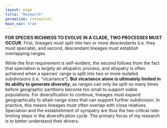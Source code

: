 ```yaml
---
layout: page
title: "Research"
permalink: /research/
main_nav: true
---
```


**FOR SPECIES RICHNESS TO EVOLVE IN A CLADE, TWO PROCESSES MUST OCCUR**. First, lineages must split into two or more descendants (i.e. they must speciate), and second, descendant lineages must establish overlapping ranges. 

While the first requirement is self-evident, the second follows from the fact that speciation is largely an allopatric process, and allopatry is often achieved when a species’ range is split into two or more isolated subdivisions (i.e. “vicariance”). **But vicariance alone is ultimately limited in its ability to generate diversity**, as ranges can only be split so many times before geographic partitions become too small to support viable populations. For diversification to continue, lineages must expand geographically to attain range sizes that can support further subdivision. In practice, this means lineages must often overlap with close relatives. Speciation and the establishment of sympatry are thus the two critical rate-limiting steps in the diversification cycle. The primary focus of my research is to better understand their drivers. 